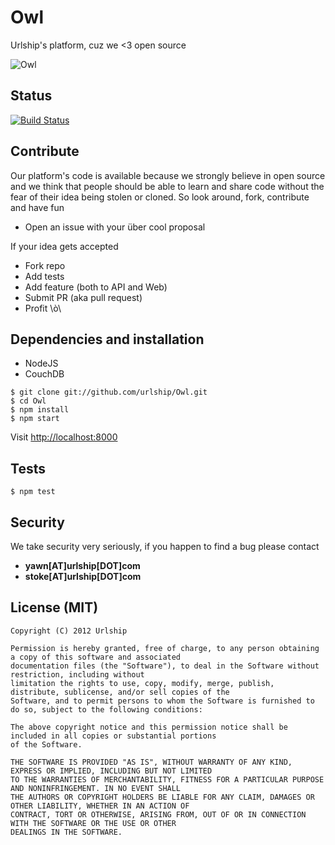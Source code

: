 Owl
===

Urlship's platform, cuz we <3 open source

![Owl](http://vector.us/files/images/2/3/230897/free_vector_owl_preview.jpg)

## Status

[![Build Status](https://secure.travis-ci.org/urlship/Owl.png?branch=master)](http://travis-ci.org/urlship/Owl)

## Contribute

Our platform's code is available because we strongly believe in open source and we think that people should
be able to learn and share code without the fear of their idea being stolen or cloned. So look around, fork,
contribute and have fun

- Open an issue with your über cool proposal

If your idea gets accepted

* Fork repo
* Add tests
* Add feature (both to API and Web)
* Submit PR (aka pull request)
* Profit \ò\

## Dependencies and installation

* NodeJS
* CouchDB

```
$ git clone git://github.com/urlship/Owl.git
$ cd Owl
$ npm install
$ npm start
```

Visit [http://localhost:8000](http://localhost:8000)

## Tests

```
$ npm test
```

## Security

We take security very seriously, if you happen to find a bug please contact 
- __yawn[AT]urlship[DOT]com__
- __stoke[AT]urlship[DOT]com__

## License (MIT)

```
Copyright (C) 2012 Urlship

Permission is hereby granted, free of charge, to any person obtaining a copy of this software and associated
documentation files (the "Software"), to deal in the Software without restriction, including without 
limitation the rights to use, copy, modify, merge, publish, distribute, sublicense, and/or sell copies of the 
Software, and to permit persons to whom the Software is furnished to do so, subject to the following conditions:

The above copyright notice and this permission notice shall be included in all copies or substantial portions 
of the Software.

THE SOFTWARE IS PROVIDED "AS IS", WITHOUT WARRANTY OF ANY KIND, EXPRESS OR IMPLIED, INCLUDING BUT NOT LIMITED
TO THE WARRANTIES OF MERCHANTABILITY, FITNESS FOR A PARTICULAR PURPOSE AND NONINFRINGEMENT. IN NO EVENT SHALL 
THE AUTHORS OR COPYRIGHT HOLDERS BE LIABLE FOR ANY CLAIM, DAMAGES OR OTHER LIABILITY, WHETHER IN AN ACTION OF
CONTRACT, TORT OR OTHERWISE, ARISING FROM, OUT OF OR IN CONNECTION WITH THE SOFTWARE OR THE USE OR OTHER 
DEALINGS IN THE SOFTWARE.
```
